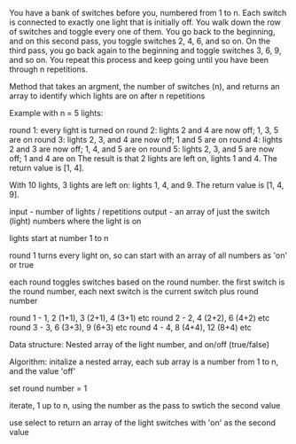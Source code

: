 You have a bank of switches before you, numbered from 1 to n. Each switch is connected to exactly one light that is initially off. You walk down the row of switches and toggle every one of them. You go back to the beginning, and on this second pass, you toggle switches 2, 4, 6, and so on. On the third pass, you go back again to the beginning and toggle switches 3, 6, 9, and so on. You repeat this process and keep going until you have been through n repetitions.

Method that takes an argment, the number of switches (n), and returns an array to identify which lights are on after n repetitions

Example with n = 5 lights:

round 1: every light is turned on
round 2: lights 2 and 4 are now off; 1, 3, 5 are on
round 3: lights 2, 3, and 4 are now off; 1 and 5 are on
round 4: lights 2 and 3 are now off; 1, 4, and 5 are on
round 5: lights 2, 3, and 5 are now off; 1 and 4 are on
The result is that 2 lights are left on, lights 1 and 4. The return value is [1, 4].

With 10 lights, 3 lights are left on: lights 1, 4, and 9. The return value is [1, 4, 9].


input - number of lights / repetitions
output - an array of just the switch (light) numbers where the light is on

lights start at number 1 to n

round 1 turns every light on, so can start with an array of all numbers as 'on' or true

each round toggles switches based on the round number. the first switch is the round number, each next switch is the current switch plus round number

round 1 - 1, 2 (1+1), 3 (2+1), 4 (3+1) etc
round 2 - 2, 4 (2+2), 6 (4+2) etc
round 3 - 3, 6 (3+3), 9 (6+3) etc
round 4 - 4, 8 (4+4), 12 (8+4) etc

Data structure:
Nested array of the light number, and on/off (true/false)

Algorithm:
initalize a nested array, each sub array is a number from 1 to n, and the value 'off'

set round number = 1

iterate, 1 up to n, using the number as the pass to swtich the second value 

use select to return an array of the light switches with 'on' as the second value
